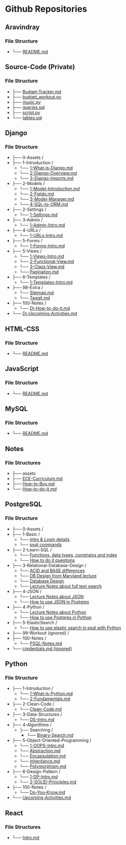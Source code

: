 # Github Repositories

## Aravindray

### File Structure

- └── [README.md](https://github.com/Aravindray/Aravindray/blob/main/README.md)

## Source-Code (Private)

### File Structure

- ├── [Budget-Tracker.md](obsidian://open?vault=Source-Code&file=Budget-Tracker%2FBudget-Tracker.md)
- ├── [budget_workout.py](https://github.com/Aravindray/Source-Code/blob/main/Budget-Tracker/budget_workout.py)
- ├── [music.py](https://github.com/Aravindray/Source-Code/blob/main/BudgetTracker/blob/main/music.py)
- ├── [queries.sql](https://github.com/Aravindray/Source-Code/blob/main/BudgetTracker/blob/main/queries.sql)
- ├── [script.py](https://github.com/Aravindray/Source-Code/blob/main/BudgetTracker/blob/main/script.py)
- └── [tables.sql](https://github.com/Aravindray/Source-Code/blob/main/BudgetTracker/blob/main/tables.sql)

## Django

### File Structure

- ├── 0-Assets /
- ├── 1-Introduction /
  - └── [1-What-is-Django.md](obsidian://open?vault=Django&file=1-Introduction%2F1-What-is-Django.md)
  - └── [2-Django-Overview.md](obsidian://open?vault=Django&file=1-Introduction%2F2-Django-Overview.md)
  - └── [3-Django-Imports.md](obsidian://open?vault=Django&file=1-Introduction%2F3-Django-Imports.md)
- ├── 2-Models /
  - └── [1-Model-Introduction.md](obsidian://open?vault=Django&file=2-Models%2F1-Model-Introduction.md)
  - └── [2-Fields.md](obsidian://open?vault=Django&file=2-Models%2F2-Fields.md)
  - └── [3-Model-Manager.md](obsidian://open?vault=Django&file=2-Models%2F3-Model-Manager.md)
  - └── [4-SQL-to-ORM.md](obsidian://open?vault=Django&file=2-Models%2F4-SQL-to-ORM.md)
- ├── 2-Settings /
  - └── [1-Settings.md](obsidian://open?vault=Django&file=2-Settings%2F1-Settings.md)
- ├── 3-Admin /
  - └── [1-Admin-Intro.md](obsidian://open?vault=Django&file=3-Admin%2F1-Admin-Intro.md)
- ├── 4-URLs /
  - └── [1-URLs-Intro.md](obsidian://open?vault=Django&file=4-URLs%2F1-URLs-Intro.md)
- ├── 5-Forms /
  - └── [1-Forms-Intro.md](obsidian://open?vault=Django&file=5-Forms%2F1-Forms-Intro.md)
- ├── 5-Views /
  - └── [1-Views-Intro.md](obsidian://open?vault=Django&file=5-Views%2F1-Views-Intro.md)
  - └── [2-Functional-View.md](obsidian://open?vault=Django&file=5-Views%2F2-Functional-View.md)
  - └── [3-Class-View.md](obsidian://open?vault=Django&file=5-Views%2F3-Class-View.md)
  - └── [Pagination.md](obsidian://open?vault=Django&file=5-Views%2FPagination.md)
- ├── 6-Templates /
  - └── [1-Templates-Intro.md](obsidian://open?vault=Django&file=6-Templates%2F1-Templates-Intro.md)
- ├── 98-Extra /
  - └── [Sitemap.md](obsidian://open?vault=Django&file=98-Extra%2FSitemap.md)
  - └── [Taggit.md](obsidian://open?vault=Django&file=98-Extra%2FTaggit.md)
- ├── 100-Notes /
  - └── [Dj-How-to-do-it.md](obsidian://open?vault=Django&file=100-Notes%2FDj-How-to-do-it.md)
- └── [Dj-Upcoming-Activities.md](obsidian://open?vault=Django&file=Dj-Upcoming-Activities)

## HTML-CSS

### File Structure

- └── [README.md](#)

## JavaScript

### File Structure

- └── [README.md](obsidian://open?vault=JavaScript&file=README)

## MySQL

### File Structure

- └── [README.md](#)

## Notes

### File Structures

- ├── assets
- ├── [ECE-Curriculum.md](obsidian://open?vault=Notes&file=ECE-Curriculum.md)
- ├── [How-to-Buy.md](obsidian://open?vault=Notes&file=How-to-Buy.md)
- └── [How-to-do-it.md](obsidian://open?vault=Notes&file=How-to-do-it.md)

## PostgreSQL

### File Structure

- ├── 0-Assets /
- ├── 1-Basic /
  - └── [Intro & Login details](obsidian://open?vault=PostgreSQL&file=1-Basic%2FIntro.md)
  - └── [psql commands](obsidian://open?vault=PostgreSQL&file=1-Basic%2Fpsql-specific-cmds.md)
- ├── 2-Learn-SQL /
  - └── [Functions, data types, constrains and index](obsidian://open?vault=PostgreSQL&file=2-Learn-SQL%2FSQL-Intro.md)
  - └── [How to do it questions](obsidian://open?vault=PostgreSQL&file=2-Learn-SQL%2FSQL-Queries.md)
- ├── 3-Relational-Database-Design /
  - └── [ACID and BASE differences](obsidian://open?vault=PostgreSQL&file=3-Relational-Database-Design%2FACID_and_BASE.md)
  - └── [DB Design from Maryland lecture](obsidian://open?vault=PostgreSQL&file=3-Relational-Database-Design%2FDB-Design-Maryland.md)
  - └── [Database Design](obsidian://open?vault=PostgreSQL&file=3-Relational-Database-Design%2FDesign-Intro-Michigan.md)
  - └── [Lecture Notes about full text search](obsidian://open?vault=PostgreSQL&file=3-Relational-Database-Design%2FPG4E-Full-Text-Search-Lecture-Notes.pdf)
- ├── 4-JSON /
  - └── [Lecture Notes about JSON](obsidian://open?vault=PostgreSQL&file=4-JSON%2FPG4E-JSON-Lecture-Notes.pdf)
  - └── [How to use JSON in Postgres](obsidian://open?vault=PostgreSQL&file=4-JSON%2FPostgres_and_JSON.md)
- ├── 4-Python /
  - └── [Lecture Notes about Python](obsidian://open?vault=PostgreSQL&file=4-Python%2FPG4E-Python-and-PostgreSQL-Lecture-Notes.pdf)
  - └── [How to use Postgres in Python](obsidian://open?vault=PostgreSQL&file=4-Python%2FPostgres_and_Python.md)
- ├── 5-ElasticSearch /
  - └── [How to use elastic search in psql with Python](obsidian://open?vault=PostgreSQL&file=5-ElasticSearch%2FPy_ElasticSearch.md)
- ├── 99-Workout (ignored) /
- ├── 100-Notes /
  - └── [PSQL-Notes.md](obsidian://open?vault=PostgreSQL&file=100-Notes%2FPSQL-Notes.md)
- └── [credentials.md (ignored)](obsidian://open?vault=PostgreSQL&file=credentials.md)

## Python

### File Structure

- ├── 1-Introduction /
  - └── [1-What-is-Python.md](obsidian://open?vault=Python&file=1-Introduction%2F1-What-is-Python.md)
  - └── [2-Fundamentals.md](obsidian://open?vault=Python&file=1-Introduction%2F2-Fundamentals.md)
- ├── 2-Clean-Code /
  - └── [Clean-Code.md](obsidian://open?vault=Python&file=2-Clean-Code%2FClean-Code.md)
- ├── 3-Data-Structures /
  - └── [DS-Intro.md](obsidian://open?vault=Python&file=3-Data-Structures%2FDS-Intro.md)
- ├── 4-Algorithms /
  - ├── Searching /
    - └── [Binary-Search.md](obsidian://open?vault=Python&file=4-Algorithms%2FSearching%2FBinary-Search.md)
- ├── 5-Object-Oriented-Programming /
  - └── [1-OOPS-Intro.md](obsidian://open?vault=Python&file=5-Object-Oriented-Programming%2F1-OOPS-Intro.md)
  - └── [Abstraction.md](obsidian://open?vault=Python&file=5-Object-Oriented-Programming%2FAbstraction.md)
  - └── [Encapsulation.md](obsidian://open?vault=Python&file=5-Object-Oriented-Programming%2FEncapsulation.md)
  - └── [Inheritance.md](obsidian://open?vault=Python&file=5-Object-Oriented-Programming%2FInheritance.md)
  - └── [Polymorphism.md](obsidian://open?vault=Python&file=5-Object-Oriented-Programming%2FPolymorphism.md)
- ├── 6-Design-Pattern /
  - └── [1-DP-Intro.md](obsidian://open?vault=Python&file=6-Design-Pattern%2F1-DP-Intro.md)
  - └── [2-SOLID-Principles.md](obsidian://open?vault=Python&file=6-Design-Pattern%2F2-SOLID-Principles.md)
- ├── 100-Notes /
  - └── [Do-You-Know.md](obsidian://open?vault=Python&file=100-Notes%2FDo-You-Know.md)
- └── [Upcoming-Activities.md](obsidian://open?vault=Python&file=Upcoming-Activities.md)

## React

### File Structures

- └── [Intro.md](obsidian://open?vault=React&file=Intro.md)